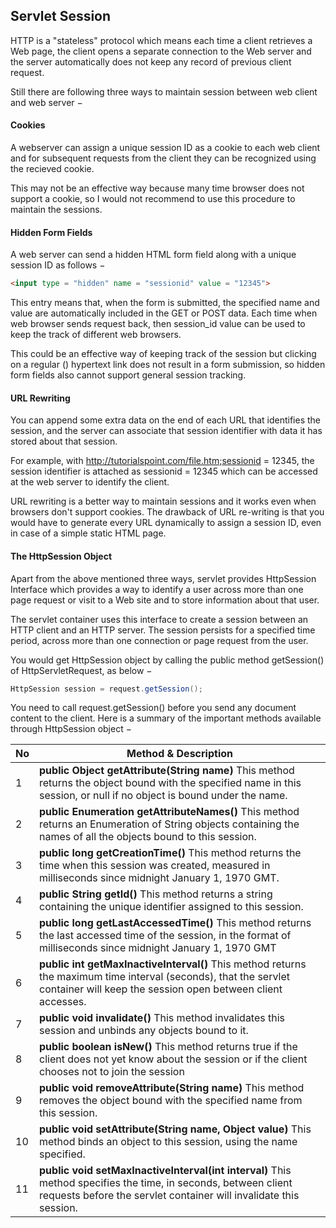 ## Servlet Session

HTTP is a "stateless" protocol which means each time a client retrieves a Web page, the client opens a separate connection to the Web server and the server automatically does not keep any record of previous client request.

Still there are following three ways to maintain session between web client and web server −

#### Cookies
A webserver can assign a unique session ID as a cookie to each web client and for subsequent requests from the client they can be recognized using the recieved cookie.

This may not be an effective way because many time browser does not support a cookie, so I would not recommend to use this procedure to maintain the sessions.

#### Hidden Form Fields
A web server can send a hidden HTML form field along with a unique session ID as follows −

```html
<input type = "hidden" name = "sessionid" value = "12345">
```

This entry means that, when the form is submitted, the specified name and value are automatically included in the GET or POST data. Each time when web browser sends request back, then session_id value can be used to keep the track of different web browsers.

This could be an effective way of keeping track of the session but clicking on a regular (<A HREF...>) hypertext link does not result in a form submission, so hidden form fields also cannot support general session tracking.

#### URL Rewriting
You can append some extra data on the end of each URL that identifies the session, and the server can associate that session identifier with data it has stored about that session.

For example, with http://tutorialspoint.com/file.htm;sessionid = 12345, the session identifier is attached as sessionid = 12345 which can be accessed at the web server to identify the client.

URL rewriting is a better way to maintain sessions and it works even when browsers don't support cookies. The drawback of URL re-writing is that you would have to generate every URL dynamically to assign a session ID, even in case of a simple static HTML page.

#### The HttpSession Object
Apart from the above mentioned three ways, servlet provides HttpSession Interface which provides a way to identify a user across more than one page request or visit to a Web site and to store information about that user.

The servlet container uses this interface to create a session between an HTTP client and an HTTP server. The session persists for a specified time period, across more than one connection or page request from the user.

You would get HttpSession object by calling the public method getSession() of HttpServletRequest, as below −

```java
HttpSession session = request.getSession();
```
You need to call request.getSession() before you send any document content to the client. Here is a summary of the important methods available through HttpSession object −

| No | Method & Description                                                                                                                                                             |
|----|----------------------------------------------------------------------------------------------------------------------------------------------------------------------------------|
| 1  | **public Object getAttribute(String name)**  This method returns the object bound with the specified name in this session, or null if no object is bound under the name.             |
| 2  | **public Enumeration getAttributeNames()**  This method returns an Enumeration of String objects containing the names of all the objects bound to this session.                      |
| 3  | **public long getCreationTime()**  This method returns the time when this session was created, measured in milliseconds since midnight January 1, 1970 GMT.                          |
| 4  | **public String getId()**  This method returns a string containing the unique identifier assigned to this session.                                                                   |
| 5  | **public long getLastAccessedTime()**  This method returns the last accessed time of the session, in the format of milliseconds since midnight January 1, 1970 GMT                   |
| 6  | **public int getMaxInactiveInterval()**  This method returns the maximum time interval (seconds), that the servlet container will keep the session open between client accesses.     |
| 7  | **public void invalidate()**  This method invalidates this session and unbinds any objects bound to it.                                                                              |
| 8  | **public boolean isNew()**  This method returns true if the client does not yet know about the session or if the client chooses not to join the session                               |
| 9  | **public void removeAttribute(String name)**  This method removes the object bound with the specified name from this session.                                                        |
| 10 | **public void setAttribute(String name, Object value)**  This method binds an object to this session, using the name specified.                                                      |
| 11 | **public void setMaxInactiveInterval(int interval)**  This method specifies the time, in seconds, between client requests before the servlet container will invalidate this session. |